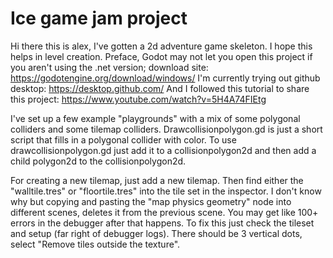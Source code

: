 # Ice game jam project
Hi there this is alex, I've gotten a 2d adventure game skeleton. I hope this helps in level creation.
Preface, Godot may not let you open this project if you aren't using the .net version; download site: 
https://godotengine.org/download/windows/
I'm currently trying out github desktop: https://desktop.github.com/
And I followed this tutorial to share this project: https://www.youtube.com/watch?v=5H4A74FIEtg

I've set up a few example "playgrounds" with a mix of some polygonal colliders and some tilemap colliders.
Drawcollisionpolygon.gd is just a short script that fills in a polygonal collider with color.
To use drawcollisionpolygon.gd just add it to a collisionpolygon2d and then add a child polygon2d to the collisionpolygon2d.

For creating a new tilemap, just add a new tilemap. Then find either the "walltile.tres" or "floortile.tres" into the tile set in the inspector.
I don't know why but copying and pasting the "map physics geometry" node into different scenes, deletes it from the previous scene. 
You may get like 100+ errors in the debugger after that happens. To fix this just check the tileset and setup (far right of debugger logs).
There should be 3 vertical dots, select "Remove tiles outside the texture".
